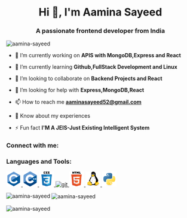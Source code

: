 <h1 align="center">Hi 👋, I'm Aamina Sayeed</h1>
<h3 align="center">A passionate frontend developer from India</h3>

<p align="left"> <img src="https://komarev.com/ghpvc/?username=aamina-sayeed&label=Profile%20views&color=0e75b6&style=flat" alt="aamina-sayeed" /> </p>

- 🔭 I’m currently working on **APIS with MongoDB,Express and React**

- 🌱 I’m currently learning **Github,FullStack Development and Linux**

- 👯 I’m looking to collaborate on **Backend Projects and React**

- 🤝 I’m looking for help with **Express,MongoDB,React**

- 📫 How to reach me **aaminasayeed52@gmail.com**

- 📄 Know about my experiences 

- ⚡ Fun fact **I'M A JEIS-Just Existing Intelligent System**

<h3 align="left">Connect with me:</h3>
<p align="left">
</p>

<h3 align="left">Languages and Tools:</h3>
<p align="left"> <a href="https://www.cprogramming.com/" target="_blank" rel="noreferrer"> <img src="https://raw.githubusercontent.com/devicons/devicon/master/icons/c/c-original.svg" alt="c" width="40" height="40"/> </a> <a href="https://www.w3schools.com/cpp/" target="_blank" rel="noreferrer"> <img src="https://raw.githubusercontent.com/devicons/devicon/master/icons/cplusplus/cplusplus-original.svg" alt="cplusplus" width="40" height="40"/> </a> <a href="https://www.w3schools.com/css/" target="_blank" rel="noreferrer"> <img src="https://raw.githubusercontent.com/devicons/devicon/master/icons/css3/css3-original-wordmark.svg" alt="css3" width="40" height="40"/> </a> <a href="https://git-scm.com/" target="_blank" rel="noreferrer"> <img src="https://www.vectorlogo.zone/logos/git-scm/git-scm-icon.svg" alt="git" width="40" height="40"/> </a> <a href="https://www.w3.org/html/" target="_blank" rel="noreferrer"> <img src="https://raw.githubusercontent.com/devicons/devicon/master/icons/html5/html5-original-wordmark.svg" alt="html5" width="40" height="40"/> </a> <a href="https://www.linux.org/" target="_blank" rel="noreferrer"> <img src="https://raw.githubusercontent.com/devicons/devicon/master/icons/linux/linux-original.svg" alt="linux" width="40" height="40"/> </a> <a href="https://www.python.org" target="_blank" rel="noreferrer"> <img src="https://raw.githubusercontent.com/devicons/devicon/master/icons/python/python-original.svg" alt="python" width="40" height="40"/> </a> </p>

<p><img align="left" src="https://github-readme-stats.vercel.app/api/top-langs?username=aamina-sayeed&show_icons=true&locale=en&layout=compact" alt="aamina-sayeed" /></p>

<p>&nbsp;<img align="center" src="https://github-readme-stats.vercel.app/api?username=aamina-sayeed&show_icons=true&locale=en" alt="aamina-sayeed" /></p>

<p><img align="center" src="https://github-readme-streak-stats.herokuapp.com/?user=aamina-sayeed&" alt="aamina-sayeed" /></p>
